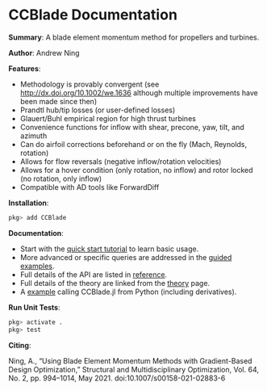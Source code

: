 # CCBlade Documentation

**Summary**: A blade element momentum method for propellers and turbines.

**Author**: Andrew Ning

**Features**:

- Methodology is provably convergent (see <http://dx.doi.org/10.1002/we.1636> although multiple improvements have been made since then)
- Prandtl hub/tip losses (or user-defined losses)
- Glauert/Buhl empirical region for high thrust turbines
- Convenience functions for inflow with shear, precone, yaw, tilt, and azimuth
- Can do airfoil corrections beforehand or on the fly (Mach, Reynolds, rotation)
- Allows for flow reversals (negative inflow/rotation velocities)
- Allows for a hover condition (only rotation, no inflow) and rotor locked (no rotation, only inflow)
- Compatible with AD tools like ForwardDiff

**Installation**:

```julia
pkg> add CCBlade
```

**Documentation**:

- Start with the [quick start tutorial](tutorial.md) to learn basic usage.
- More advanced or specific queries are addressed in the [guided examples](howto.md).
- Full details of the API are listed in [reference](reference.md).
- Full details of the theory are linked from the [theory](theory.md) page.
- A [example](python.md) calling CCBlade.jl from Python (including derivatives).

**Run Unit Tests**:

```julia
pkg> activate .
pkg> test
```

**Citing**:

Ning, A., “Using Blade Element Momentum Methods with Gradient-Based Design Optimization,” Structural and Multidisciplinary Optimization, Vol. 64, No. 2, pp. 994–1014, May 2021. doi:10.1007/s00158-021-02883-6
